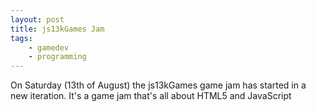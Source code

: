 ```yaml
---
layout: post
title: js13kGames Jam
tags:
    - gamedev
    - programming
---
```


On Saturday (13th of August) the js13kGames game jam has started in a new iteration.
<amp-img width="151" height="151" src="{{site.post_images}}/2016-08-15-js13kgames-logo.png"></amp-img>
It's a game jam that's all about HTML5 and JavaScript